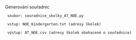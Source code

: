 Generování souřadnic

     soubor: souradnice_skolky_AT_NOE.py

     vstup: NOE_Kindergarten.txt (adresy školek)

     výstup: AT_NOE.csv (adresy školek obohacené o souřadnice)
